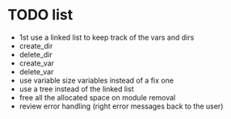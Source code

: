 # TODO list
- 1st use a linked list to keep track of the vars and dirs
- create_dir
- delete_dir
- create_var
- delete_var
- use variable size variables instead of a fix one
- use a tree instead of the linked list
- free all the allocated space on module removal
- review error handling (right error messages back to the user)
